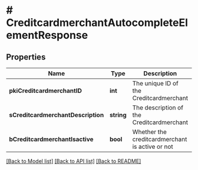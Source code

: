 # # CreditcardmerchantAutocompleteElementResponse

## Properties

Name | Type | Description | Notes
------------ | ------------- | ------------- | -------------
**pkiCreditcardmerchantID** | **int** | The unique ID of the Creditcardmerchant |
**sCreditcardmerchantDescription** | **string** | The description of the Creditcardmerchant |
**bCreditcardmerchantIsactive** | **bool** | Whether the creditcardmerchant is active or not |

[[Back to Model list]](../../README.md#models) [[Back to API list]](../../README.md#endpoints) [[Back to README]](../../README.md)
